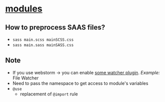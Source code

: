 # [modules](https://sass-lang.com/guide/#modules)

## How to preprocess SAAS files?
* `sass main.scss mainSCSS.css`
* `sass main.sass mainSASS.css`

## Note
* If you use webstorm -> you can enable [some watcher plugin](https://www.jetbrains.com/help/webstorm/transpiling-sass-less-and-scss-to-css.html). _Example:_ File Watcher
* Need to pass the namespace to get access to module's variables
* `@use`
  * replacement of `@import` rule
